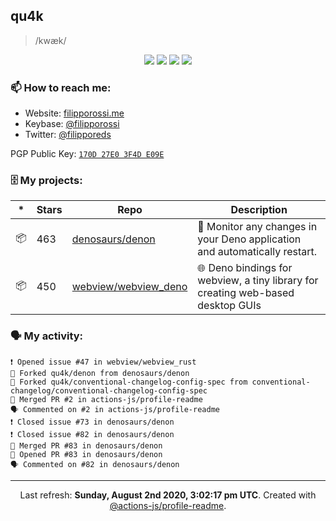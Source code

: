 ## qu4k

> /kwæk/

<p align="center">
  <img src="https://img.shields.io/badge/last%20major%20release-aug.%202000-important" />
  <img src="https://img.shields.io/badge/unminified%20size-6%20feet%206%20inches-informational" />
  <img src="https://img.shields.io/badge/vulnerabilities-high-critical" />
  <img src="https://img.shields.io/badge/code%20quality-A%20for%20effort-success" />
</p>

### 📫 How to reach me:

- Website: [filipporossi.me](https://filipporossi.me/)
- Keybase: [@filipporossi](https://keybase.io/filipporossi)
- Twitter: [@filipporeds](https://keybase.io/filipporeds)

PGP Public Key: [`170D 27E0 3F4D E09E`](https://keybase.io/filipporossi/pgp_keys.asc)

### 🗄 My projects:

|*|Stars|Repo|Description|
|---|---|---|---|
| 📦 | 463 | [denosaurs/denon](https://github.com/denosaurs/denon) | 👀 Monitor any changes in your Deno application and automatically restart. |
| 📦 | 450 | [webview/webview_deno](https://github.com/webview/webview_deno) | 🌐 Deno bindings for webview, a tiny library for creating web-based desktop GUIs |

### 🗣 My activity:

```
❗️ Opened issue #47 in webview/webview_rust
🍴 Forked qu4k/denon from denosaurs/denon
🍴 Forked qu4k/conventional-changelog-config-spec from conventional-changelog/conventional-changelog-config-spec
🎉 Merged PR #2 in actions-js/profile-readme
🗣 Commented on #2 in actions-js/profile-readme
❗️ Closed issue #73 in denosaurs/denon
❗️ Closed issue #82 in denosaurs/denon
🎉 Merged PR #83 in denosaurs/denon
💪 Opened PR #83 in denosaurs/denon
🗣 Commented on #82 in denosaurs/denon
```

------------
<p align="center">Last refresh: <b>Sunday, August 2nd 2020, 3:02:17 pm UTC</b>. Created with <a href=https://github.com/marketplace/actions/profile-readme>@actions-js/profile-readme</a>.</p>
